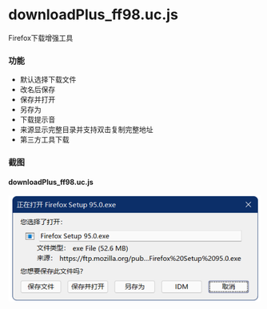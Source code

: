 # downloadPlus_ff98.uc.js

Firefox下载增强工具

### 功能

- 默认选择下载文件
- 改名后保存
- 保存并打开
- 另存为
- 下载提示音
- 来源显示完整目录并支持双击复制完整地址
- 第三方工具下载

### 截图

#### downloadPlus_ff98.uc.js

![downloadPlus](downloadPlus_ff98.png)